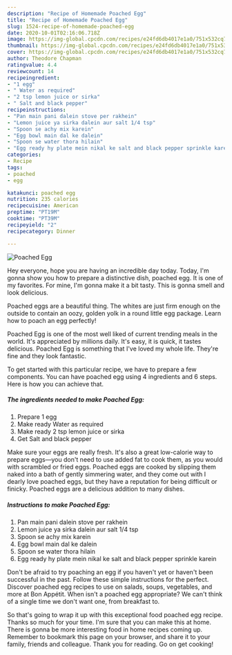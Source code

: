 ```yaml
---
description: "Recipe of Homemade Poached Egg"
title: "Recipe of Homemade Poached Egg"
slug: 1524-recipe-of-homemade-poached-egg
date: 2020-10-01T02:16:06.718Z
image: https://img-global.cpcdn.com/recipes/e24fd6db4017e1a0/751x532cq70/poached-egg-recipe-main-photo.jpg
thumbnail: https://img-global.cpcdn.com/recipes/e24fd6db4017e1a0/751x532cq70/poached-egg-recipe-main-photo.jpg
cover: https://img-global.cpcdn.com/recipes/e24fd6db4017e1a0/751x532cq70/poached-egg-recipe-main-photo.jpg
author: Theodore Chapman
ratingvalue: 4.4
reviewcount: 14
recipeingredient:
- "1 egg"
- " Water as required"
- "2 tsp lemon juice or sirka"
- " Salt and black pepper"
recipeinstructions:
- "Pan main pani dalein stove per rakhein"
- "Lemon juice ya sirka dalein aur salt 1/4 tsp"
- "Spoon se achy mix karein"
- "Egg bowl main dal ke dalein"
- "Spoon se water thora hilain"
- "Egg ready hy plate mein nikal ke salt and black pepper sprinkle karein"
categories:
- Recipe
tags:
- poached
- egg

katakunci: poached egg 
nutrition: 235 calories
recipecuisine: American
preptime: "PT19M"
cooktime: "PT39M"
recipeyield: "2"
recipecategory: Dinner

---
```



![Poached Egg](https://img-global.cpcdn.com/recipes/e24fd6db4017e1a0/751x532cq70/poached-egg-recipe-main-photo.jpg)

Hey everyone, hope you are having an incredible day today. Today, I'm gonna show you how to prepare a distinctive dish, poached egg. It is one of my favorites. For mine, I'm gonna make it a bit tasty. This is gonna smell and look delicious.

Poached eggs are a beautiful thing. The whites are just firm enough on the outside to contain an oozy, golden yolk in a round little egg package. Learn how to poach an egg perfectly!

Poached Egg is one of the most well liked of current trending meals in the world. It's appreciated by millions daily. It's easy, it is quick, it tastes delicious. Poached Egg is something that I've loved my whole life. They're fine and they look fantastic.


To get started with this particular recipe, we have to prepare a few components. You can have poached egg using 4 ingredients and 6 steps. Here is how you can achieve that.

<!--inarticleads1-->

##### The ingredients needed to make Poached Egg:

1. Prepare 1 egg
1. Make ready  Water as required
1. Make ready 2 tsp lemon juice or sirka
1. Get  Salt and black pepper


Make sure your eggs are really fresh. It&#39;s also a great low-calorie way to prepare eggs—you don&#39;t need to use added fat to cook them, as you would with scrambled or fried eggs. Poached eggs are cooked by slipping them naked into a bath of gently simmering water, and they come out with I dearly love poached eggs, but they have a reputation for being difficult or finicky. Poached eggs are a delicious addition to many dishes. 

<!--inarticleads2-->

##### Instructions to make Poached Egg:

1. Pan main pani dalein stove per rakhein
1. Lemon juice ya sirka dalein aur salt 1/4 tsp
1. Spoon se achy mix karein
1. Egg bowl main dal ke dalein
1. Spoon se water thora hilain
1. Egg ready hy plate mein nikal ke salt and black pepper sprinkle karein


Don&#39;t be afraid to try poaching an egg if you haven&#39;t yet or haven&#39;t been successful in the past. Follow these simple instructions for the perfect. Discover poached egg recipes to use on salads, soups, vegetables, and more at Bon Appétit. When isn&#39;t a poached egg appropriate? We can&#39;t think of a single time we don&#39;t want one, from breakfast to. 

So that's going to wrap it up with this exceptional food poached egg recipe. Thanks so much for your time. I'm sure that you can make this at home. There is gonna be more interesting food in home recipes coming up. Remember to bookmark this page on your browser, and share it to your family, friends and colleague. Thank you for reading. Go on get cooking!
